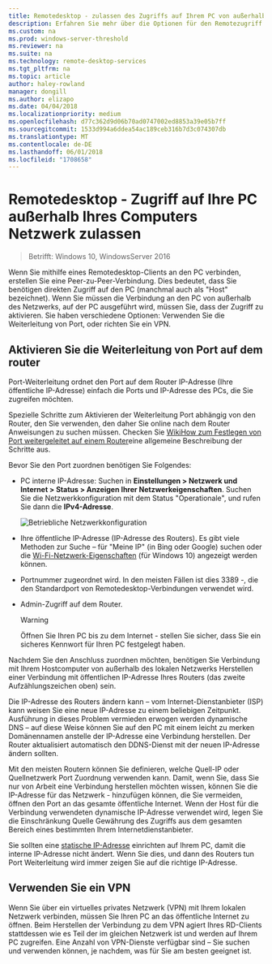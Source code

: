```yaml
---
title: Remotedesktop - zulassen des Zugriffs auf Ihrem PC von außerhalb des Netzwerks
description: Erfahren Sie mehr über die Optionen für den Remotezugriff auf Ihrem PC außerhalb der PC-Netzwerk
ms.custom: na
ms.prod: windows-server-threshold
ms.reviewer: na
ms.suite: na
ms.technology: remote-desktop-services
ms.tgt_pltfrm: na
ms.topic: article
author: haley-rowland
manager: dongill
ms.author: elizapo
ms.date: 04/04/2018
ms.localizationpriority: medium
ms.openlocfilehash: d77c362d9d06b70ad0747002ed8853a39e05b7ff
ms.sourcegitcommit: 1533d994a6ddea54ac189ceb316b7d3c074307db
ms.translationtype: MT
ms.contentlocale: de-DE
ms.lasthandoff: 06/01/2018
ms.locfileid: "1708658"
---
```

# <a name="remote-desktop---allow-access-to-your-pc-from-outside-your-pcs-network"></a>Remotedesktop - Zugriff auf Ihre PC außerhalb Ihres Computers Netzwerk zulassen

>Betrifft: Windows 10, WindowsServer 2016

Wenn Sie mithilfe eines Remotedesktop-Clients an den PC verbinden, erstellen Sie eine Peer-zu-Peer-Verbindung. Dies bedeutet, dass Sie benötigen direkten Zugriff auf den PC (manchmal auch als "Host" bezeichnet). Wenn Sie müssen die Verbindung an den PC von außerhalb des Netzwerks, auf der PC ausgeführt wird, müssen Sie, dass der Zugriff zu aktivieren. Sie haben verschiedene Optionen: Verwenden Sie die Weiterleitung von Port, oder richten Sie ein VPN.

## <a name="enable-port-forwarding-on-your-router"></a>Aktivieren Sie die Weiterleitung von Port auf dem router

Port-Weiterleitung ordnet den Port auf dem Router IP-Adresse (Ihre öffentliche IP-Adresse) einfach die Ports und IP-Adresse des PCs, die Sie zugreifen möchten. 

Spezielle Schritte zum Aktivieren der Weiterleitung Port abhängig von den Router, den Sie verwenden, den daher Sie online nach dem Router Anweisungen zu suchen müssen. Checken Sie [WikiHow zum Festlegen von Port weitergeleitet auf einem Router](https://www.wikihow.com/Set-Up-Port-Forwarding-on-a-Router)eine allgemeine Beschreibung der Schritte aus.

Bevor Sie den Port zuordnen benötigen Sie Folgendes:

- PC interne IP-Adresse: Suchen in **Einstellungen > Netzwerk und Internet > Status > Anzeigen Ihrer Netzwerkeigenschaften**. Suchen Sie die Netzwerkkonfiguration mit dem Status "Operationale", und rufen Sie dann die **IPv4-Adresse**.

   ![Betriebliche Netzwerkkonfiguration](../media/rdclient-operational-network.png)

- Ihre öffentliche IP-Adresse (IP-Adresse des Routers). Es gibt viele Methoden zur Suche – für "Meine IP" (in Bing oder Google) suchen oder die [Wi-Fi-Netzwerk-Eigenschaften](https://binged.it/2Gwob34) (für Windows 10) angezeigt werden können.
- Portnummer zugeordnet wird. In den meisten Fällen ist dies 3389 -, die den Standardport von Remotedesktop-Verbindungen verwendet wird.
- Admin-Zugriff auf dem Router.  

   >[!WARNING]
   > Öffnen Sie Ihren PC bis zu dem Internet - stellen Sie sicher, dass Sie ein sicheres Kennwort für Ihren PC festgelegt haben.

Nachdem Sie den Anschluss zuordnen möchten, benötigen Sie Verbindung mit Ihrem Hostcomputer von außerhalb des lokalen Netzwerks Herstellen einer Verbindung mit öffentlichen IP-Adresse Ihres Routers (das zweite Aufzählungszeichen oben) sein.

Die IP-Adresse des Routers ändern kann – vom Internet-Dienstanbieter (ISP) kann weisen Sie eine neue IP-Adresse zu einem beliebigen Zeitpunkt. Ausführung in dieses Problem vermieden erwogen werden dynamische DNS – auf diese Weise können Sie auf den PC mit einem leicht zu merken Domänennamen anstelle der IP-Adresse eine Verbindung herstellen. Der Router aktualisiert automatisch den DDNS-Dienst mit der neuen IP-Adresse ändern sollten.

Mit den meisten Routern können Sie definieren, welche Quell-IP oder Quellnetzwerk Port Zuordnung verwenden kann. Damit, wenn Sie, dass Sie nur von Arbeit eine Verbindung herstellen möchten wissen, können Sie die IP-Adresse für das Netzwerk - hinzufügen können, die Sie vermeiden, öffnen den Port an das gesamte öffentliche Internet. Wenn der Host für die Verbindung verwendeten dynamische IP-Adresse verwendet wird, legen Sie die Einschränkung Quelle Gewährung des Zugriffs aus dem gesamten Bereich eines bestimmten Ihrem Internetdienstanbieter.

Sie sollten eine [statische IP-Adresse](/windows-hardware/customize/mobile/mcsf/enable-static-ip) einrichten auf Ihrem PC, damit die interne IP-Adresse nicht ändert. Wenn Sie dies, und dann des Routers tun Port Weiterleitung wird immer zeigen Sie auf die richtige IP-Adresse.


## <a name="use-a-vpn"></a>Verwenden Sie ein VPN

Wenn Sie über ein virtuelles privates Netzwerk (VPN) mit Ihrem lokalen Netzwerk verbinden, müssen Sie Ihren PC an das öffentliche Internet zu öffnen. Beim Herstellen der Verbindung zu dem VPN agiert Ihres RD-Clients stattdessen wie es Teil der im gleichen Netzwerk ist und werden auf Ihrem PC zugreifen. Eine Anzahl von VPN-Dienste verfügbar sind – Sie suchen und verwenden können, je nachdem, was für Sie am besten geeignet ist.